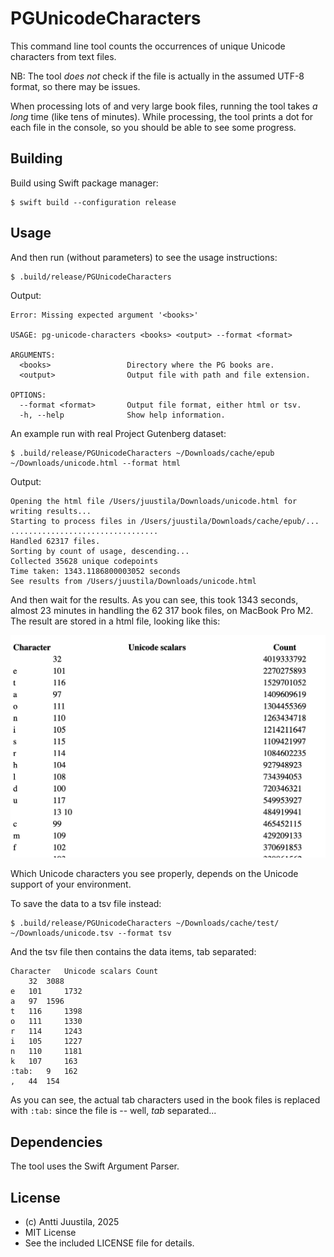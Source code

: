 # PGUnicodeCharacters

This command line tool counts the occurrences of unique Unicode characters from text files.

NB: The tool *does not* check if the file is actually in the assumed UTF-8 format, so there may be issues.

When processing lots of and very large book files, running the tool takes *a long* time (like tens of minutes). While processing, the tool prints a dot for each file in the console, so you should be able to see some progress.

## Building

Build using Swift package manager:

```console
$ swift build --configuration release
```

## Usage

And then run (without parameters) to see the usage instructions:

```console
$ .build/release/PGUnicodeCharacters
```

Output:
```                                                               
Error: Missing expected argument '<books>'

USAGE: pg-unicode-characters <books> <output> --format <format>

ARGUMENTS:
  <books>                 Directory where the PG books are.
  <output>                Output file with path and file extension.

OPTIONS:
  --format <format>       Output file format, either html or tsv.
  -h, --help              Show help information.
```
 
An example run with real Project Gutenberg dataset:

```console
$ .build/release/PGUnicodeCharacters ~/Downloads/cache/epub ~/Downloads/unicode.html --format html
```

Output:
``` 
Opening the html file /Users/juustila/Downloads/unicode.html for writing results...
Starting to process files in /Users/juustila/Downloads/cache/epub/...
.................................
Handled 62317 files.
Sorting by count of usage, descending...
Collected 35628 unique codepoints
Time taken: 1343.1186800003052 seconds
See results from /Users/juustila/Downloads/unicode.html
```

And then wait for the results. As you can see, this took 1343 seconds, almost 23 minutes in handling the 62 317 book files, on MacBook Pro M2. The result are stored in a html file, looking like this:

![Screenshot of the partial html page](html-screenshot.png)

Which Unicode characters you see properly, depends on the Unicode support of your environment.

To save the data to a tsv file instead:

```console
$ .build/release/PGUnicodeCharacters ~/Downloads/cache/test/ ~/Downloads/unicode.tsv --format tsv
```
And the tsv file then contains the data items, tab separated:

```
Character	Unicode scalars	Count
 	32 	3088
e	101 	1732
a	97 	1596
t	116 	1398
o	111 	1330
r	114 	1243
i	105 	1227
n	110 	1181
k	107 	163
:tab:	9 	162
,	44 	154
```
As you can see, the actual tab characters used in the book files is replaced with `:tab:` since the file is -- well, *tab* separated...

## Dependencies

The tool uses the Swift Argument Parser.

## License

* (c) Antti Juustila, 2025
* MIT License
* See the included LICENSE file for details.
